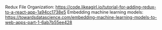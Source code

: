 Redux File Organization: https://code.likeagirl.io/tutorial-for-adding-redux-to-a-react-app-1a94cc1738e5
Embedding machine learning models: https://towardsdatascience.com/embedding-machine-learning-models-to-web-apps-part-1-6ab7b55ee428